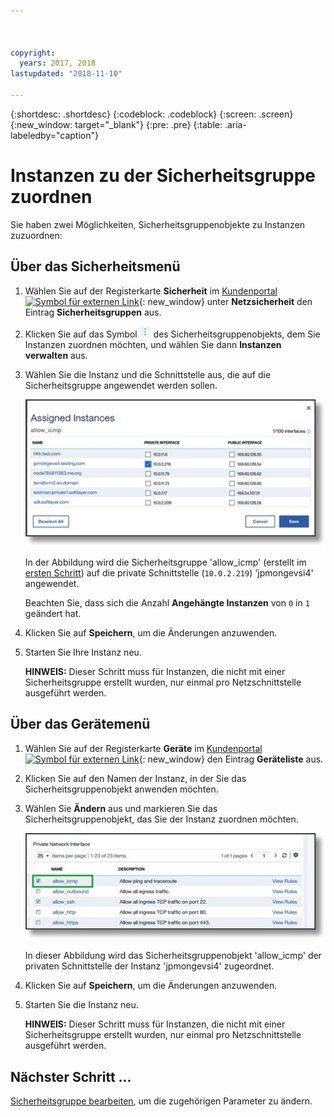 ```yaml
---



copyright:
  years: 2017, 2018
lastupdated: "2018-11-10"

---
```


{:shortdesc: .shortdesc}
{:codeblock: .codeblock}
{:screen: .screen}
{:new_window: target="_blank"}
{:pre: .pre}
{:table: .aria-labeledby="caption"}

# Instanzen zu der Sicherheitsgruppe zuordnen
Sie haben zwei Möglichkeiten, Sicherheitsgruppenobjekte zu Instanzen zuzuordnen:

## Über das Sicherheitsmenü

1. Wählen Sie auf der Registerkarte **Sicherheit** im [Kundenportal ![Symbol für externen Link](../../icons/launch-glyph.svg "Symbol für externen Link")](https://control.softlayer.com/){: new_window} unter **Netzsicherheit** den Eintrag **Sicherheitsgruppen** aus.
2. Klicken Sie auf das Symbol ![Symbol 'Mehr'](./images/more_icon.jpg) des Sicherheitsgruppenobjekts, dem Sie Instanzen zuordnen möchten, und wählen Sie dann **Instanzen verwalten** aus.
3. Wählen Sie die Instanz und die Schnittstelle aus, die auf die Sicherheitsgruppe angewendet werden sollen.

	![Sicherheitsmenü-Instanz](./images/security_assign.jpg)

	In der Abbildung wird die Sicherheitsgruppe 'allow_icmp' (erstellt im [ersten Schritt](csg_create.html)) auf die private Schnittstelle (`10.0.2.219`) 'jpmongevsi4' angewendet.

	Beachten Sie, dass sich die Anzahl **Angehängte Instanzen** von `0` in `1` geändert hat.

4. Klicken Sie auf **Speichern**, um die Änderungen anzuwenden.

5. Starten Sie Ihre Instanz neu.

	**HINWEIS:** Dieser Schritt muss für Instanzen, die nicht mit einer Sicherheitsgruppe erstellt wurden, nur einmal pro Netzschnittstelle ausgeführt werden.

## Über das Gerätemenü

1. Wählen Sie auf der Registerkarte **Geräte** im [Kundenportal ![Symbol für externen Link](../../icons/launch-glyph.svg "Symbol für externen Link")](https://control.softlayer.com/){: new_window} den Eintrag **Geräteliste** aus.
2. Klicken Sie auf den Namen der Instanz, in der Sie das Sicherheitsgruppenobjekt anwenden möchten.
3. Wählen Sie **Ändern** aus und markieren Sie das Sicherheitsgruppenobjekt, das Sie der Instanz zuordnen möchten.

	![Gerätemenü-Instanz](./images/device_assign.jpg)

	In dieser Abbildung wird das Sicherheitsgruppenobjekt 'allow_icmp' der privaten Schnittstelle der Instanz 'jpmongevsi4' zugeordnet.
4. Klicken Sie auf **Speichern**, um die Änderungen anzuwenden.

5. Starten Sie die Instanz neu.

	**HINWEIS:** Dieser Schritt muss für Instanzen, die nicht mit einer Sicherheitsgruppe erstellt wurden, nur einmal pro Netzschnittstelle ausgeführt werden.

## Nächster Schritt ...
[Sicherheitsgruppe bearbeiten](csg_edit.html), um die zugehörigen Parameter zu ändern.  
